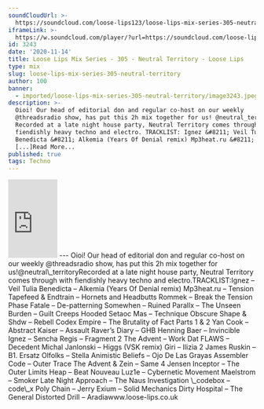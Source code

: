 ```yaml
---
soundCloudUrl: >-
  https://soundcloud.com/loose-lips123/loose-lips-mix-series-305-neutral-territory
iframeLink: >-
  https://w.soundcloud.com/player/?url=https://soundcloud.com/loose-lips123/loose-lips-mix-series-305-neutral-territory&color=00aabb&auto_play=false&hide_related=false&show_comments=true&show_user=true&show_reposts=false
id: 3243
date: '2020-11-14'
title: Loose Lips Mix Series - 305 - Neutral Territory - Loose Lips
type: mix
slug: loose-lips-mix-series-305-neutral-territory
author: 100
banner:
  - imported/loose-lips-mix-series-305-neutral-territory/image3243.jpeg
description: >-
  Oioi! Our head of editorial don and regular co-host on our weekly
  @threadsradio show, has put this 2h mix together for us! @neutral_territory
  Recorded at a late night house party, Neutral Territory comes through with
  fiendishly heavy techno and electro. TRACKLIST: Ignez &#8211; Veil Tulia
  Benedicta &#8211; Alkemia (Years Of Denial remix) Mp3heat.ru &#8211; Tension
  [...]Read More...
published: true
tags: Techno
---
```

<iframe id="sc-widget" title="title" width="100" height="160" scrolling="no" frameborder="yes" allow="autoplay" src="https://w.soundcloud.com/player/?url=https://soundcloud.com/loose-lips123/loose-lips-mix-series-305-neutral-territory&amp;color=00aabb&amp;auto_play=false&amp;hide_related=false&amp;show_comments=true&amp;show_user=true&amp;show_reposts=false"></iframe>
---
Oioi! Our head of editorial don and regular co-host on our weekly @threadsradio show, has put this 2h mix together for us!@neutral\_territoryRecorded at a late night house party, Neutral Territory comes through with fiendishly heavy techno and electro.TRACKLIST:Ignez – Veil  
Tulia Benedicta – Alkemia (Years Of Denial remix)  
Mp3heat.ru – Tension  
Tapefeed & Endtrain – Hornets and Headbutts  
Rommek – Break the Tension  
Phase Fatale – De-patterning  
Somewhen – Ruined  
Parallx – The Unseen  
Burden – Guilt Creeps Hooded  
Setaoc Mas – Technique  
Obscure Shape & Shdw – Rebell  
Codex Empire – The Brutality of Fact Parts 1 & 2  
Yan Cook – Abstract  
Kaiser – Assault  
Raver’s Diary – GHB  
Henning Baer – Invincible  
Ignez – Sencha  
Regis – Fragment 2  
The Advent – Work Dat  
FLAWS – Decedent  
Michal Janlonski – Higgs (VSK remix)  
Giri – Ilizia 2  
James Ruskin – B1.  
Ersatz Olfolks – Stella  
Animistic Beliefs – Ojo De Las Grayas  
Assembler Code – Outer Trace  
The Advent & Zein – Same 4  
Jensen Inceptor – The Outer Limits  
Heap – Beat Nouveau  
Luz1e – Cybernetic Movement  
Maelstrom – Smoker  
Late Night Approach – The Naus Investigation  
\_codebox – code\_x  
Poly Chain – Jerry  
Exium – Solid Mechanics  
Dirty Hospital – The General  
Distorted Drill – Aradiawww.loose-lips.co.uk